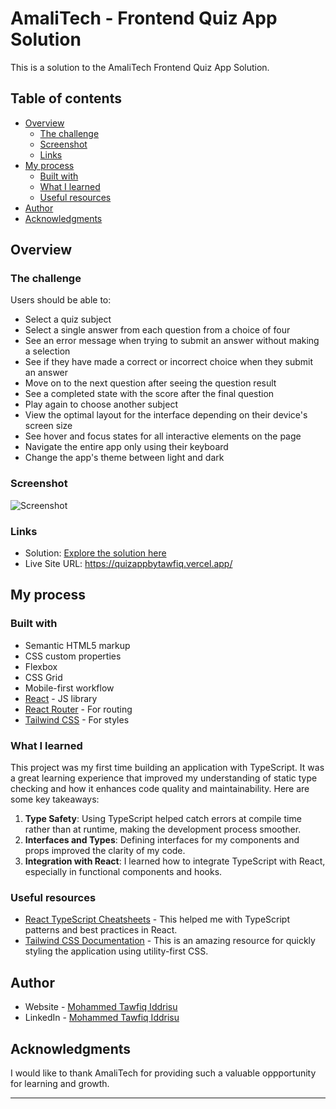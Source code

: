 # AmaliTech - Frontend Quiz App Solution

This is a solution to the AmaliTech Frontend Quiz App Solution.

## Table of contents

- [Overview](#overview)
  - [The challenge](#the-challenge)
  - [Screenshot](#screenshot)
  - [Links](#links)
- [My process](#my-process)
  - [Built with](#built-with)
  - [What I learned](#what-i-learned)
  - [Useful resources](#useful-resources)
- [Author](#author)
- [Acknowledgments](#acknowledgments)

## Overview

### The challenge

Users should be able to:

- Select a quiz subject
- Select a single answer from each question from a choice of four
- See an error message when trying to submit an answer without making a selection
- See if they have made a correct or incorrect choice when they submit an answer
- Move on to the next question after seeing the question result
- See a completed state with the score after the final question
- Play again to choose another subject
- View the optimal layout for the interface depending on their device's screen size
- See hover and focus states for all interactive elements on the page
- Navigate the entire app only using their keyboard
- Change the app's theme between light and dark

### Screenshot

![Screenshot](./screenshot.jpg)

### Links

- Solution: [Explore the solution here](https://quizappbytawfiq.vercel.app/)
- Live Site URL: https://quizappbytawfiq.vercel.app/

## My process

### Built with

- Semantic HTML5 markup
- CSS custom properties
- Flexbox
- CSS Grid
- Mobile-first workflow
- [React](https://reactjs.org/) - JS library
- [React Router](https://reactrouter.com/) - For routing
- [Tailwind CSS](https://tailwindcss.com/) - For styles

### What I learned

This project was my first time building an application with TypeScript. It was a great learning experience that improved my understanding of static type checking and how it enhances code quality and maintainability. Here are some key takeaways:

1. **Type Safety**: Using TypeScript helped catch errors at compile time rather than at runtime, making the development process smoother.
2. **Interfaces and Types**: Defining interfaces for my components and props improved the clarity of my code.
3. **Integration with React**: I learned how to integrate TypeScript with React, especially in functional components and hooks.


### Useful resources

- [React TypeScript Cheatsheets](https://react-typescript-cheatsheet.netlify.app/) - This helped me with TypeScript patterns and best practices in React.
- [Tailwind CSS Documentation](https://tailwindcss.com/docs) - This is an amazing resource for quickly styling the application using utility-first CSS.

## Author

- Website - [Mohammed Tawfiq Iddrisu](https://tawfiq-portfolio.vercel.app/)
- LinkedIn - [Mohammed Tawfiq Iddrisu](https://www.linkedin.com/in/tawphiq/)

## Acknowledgments

I would like to thank AmaliTech for providing such a valuable oppportunity for learning and growth.

---
